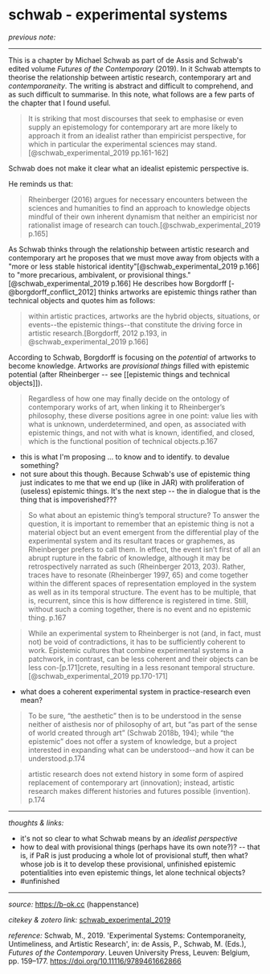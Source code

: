 # schwab - experimental systems

_previous note:_ 

---

This is a chapter by Michael Schwab as part of de Assis and Schwab's edited volume _Futures of the Contemporary_ (2019). In it Schwab attempts to theorise the relationship between artistic research, contemporary art and _contemporaneity_. The writing is abstract and difficult to comprehend, and as such difficult to summarise. In this note, what follows are a few parts of the chapter that I found useful.

>It is striking that most discourses that seek to emphasise or even supply an epistemology for contemporary art are more likely to approach it from an idealist rather than empiricist perspective, for which in particular the experimental sciences may stand.[@schwab_experimental_2019 pp.161-162]

Schwab does not make it clear what an idealist epistemic perspective is.

He reminds us that: 

>Rheinberger (2016) argues for necessary encounters between the sciences and humanities to find an approach to knowledge objects mindful of their own inherent dynamism that neither an empiricist nor rationalist image of research can touch.[@schwab_experimental_2019 p.165]

As Schwab thinks through the relationship between artistic research and contemporary art he proposes that we must move away from objects with a "more or less stable historical identity"[@schwab_experimental_2019 p.166] to "more precarious, ambivalent, or provisional things."[@schwab_experimental_2019 p.166] He describes how Borgdorff [-@borgdorff_conflict_2012] thinks artworks are epistemic things rather than technical objects and quotes him as follows:

>within artistic practices, artworks are the hybrid objects, situations, or events--the epistemic things--that constitute the driving force in artistic research.[Borgdorff, 2012 p.193, in @schwab_experimental_2019 p.166]

According to Schwab, Borgdorff is focusing on the _potential_ of artworks to become knowledge. Artworks are _provisional things_ filled with epistemic potential (after Rheinberger -- see [[epistemic things and technical objects]]).
 

>Regardless of how one may finally decide on the ontology of contemporary works of art, when linking it to Rheinberger’s philosophy, these diverse positions agree in one point: value lies with what is unknown, underdetermined, and open, as associated with epistemic things, and not with what is known, identified, and closed, which is the functional position of technical objects.p.167

- this is what I'm proposing ... to know and to identify. to devalue something? 
- not sure about this though. Because Schwab's use of epistemic thing just indicates to me that we end up (like in JAR) with proliferation of (useless) epistemic things. It's the next step -- the in dialogue that is the thing that is impoverished??? 

>So what about an epistemic thing’s temporal structure? To answer the question, it is important to remember that an epistemic thing is not a material object but an event emergent from the differential play of the experimental system and its resultant traces or graphemes, as Rheinberger prefers to call them. In effect, the event isn’t first of all an abrupt rupture in the fabric of knowledge, although it may be retrospectively narrated as such (Rheinberger 2013, 203). Rather, traces have to resonate (Rheinberger 1997, 65) and come together within the different spaces of representation employed in the system as well as in its temporal structure. The event has to be multiple, that is, recurrent, since this is how difference is registered in time. Still, without such a coming together, there is no event and no epistemic thing. p.167

>While an experimental system to Rheinberger is not (and, in fact, must not) be void of contradictions, it has to be sufficiently coherent to work. Epistemic cultures that combine experimental systems in a patchwork, in contrast, can be less coherent and their objects can be less con-[p.171]crete, resulting in a less resonant temporal structure.[@schwab_experimental_2019 pp.170-171]

- what does a coherent experimental system in practice-research even mean? 

>To be sure, “the aesthetic” then is to be understood in the sense neither of aisthesis nor of philosophy of art, but “as part of the sense of world created through art” (Schwab 2018b, 194); while “the epistemic” does not offer a system of knowledge, but a project interested in expanding what can be understood--and how it can be understood.p.174

>artistic research does not extend history in some form of aspired replacement of contemporary art (innovation); instead, artistic research makes different histories and futures possible (invention). p.174



---

_thoughts & links:_

- it's not so clear to what Schwab means by an _idealist perspective_
- how to deal with provisional things (perhaps have its own note?)? -- that is, if PaR is just producing a whole lot of provisional stuff, then what? whose job is it to develop these provisional, unfinished epistemic potentialities into even epistemic things, let alone technical objects? 
- #unfinished

---

_source:_ <https://b-ok.cc> (happenstance)

_citekey & zotero link:_ [schwab_experimental_2019](zotero://select/items/1_QG5KI5DL)

_reference:_ Schwab, M., 2019. 'Experimental Systems: Contemporaneity, Untimeliness, and Artistic Research', in: de Assis, P., Schwab, M. (Eds.), _Futures of the Contemporary_. Leuven University Press, Leuven: Belgium, pp. 159–177. <https://doi.org/10.11116/9789461662866>


